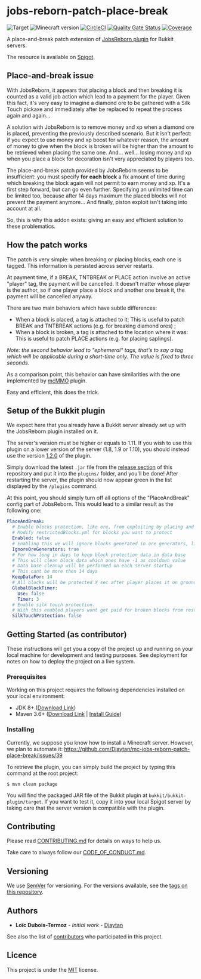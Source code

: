 # jobs-reborn-patch-place-break

![Target](https://img.shields.io/badge/plugin-Minecraft-blueviolet)
![Minecraft version](https://img.shields.io/badge/version-1.11%20--%201.19-blue)
[![CircleCI](https://dl.circleci.com/status-badge/img/gh/Djaytan/mc-jobs-reborn-patch-place-break/tree/main.svg?style=svg)](https://dl.circleci.com/status-badge/redirect/gh/Djaytan/mc-jobs-reborn-patch-place-break/tree/main)
[![Quality Gate Status](https://sonarcloud.io/api/project_badges/measure?project=Djaytan_mc-jobs-reborn-patch-place-break&metric=alert_status)](https://sonarcloud.io/summary/new_code?id=Djaytan_mc-jobs-reborn-patch-place-break)
[![Coverage](https://sonarcloud.io/api/project_badges/measure?project=Djaytan_mc-jobs-reborn-patch-place-break&metric=coverage)](https://sonarcloud.io/summary/new_code?id=Djaytan_mc-jobs-reborn-patch-place-break)

A place-and-break patch extension of [JobsReborn plugin](https://www.spigotmc.org/resources/jobs-reborn.4216/)
for Bukkit servers.

The resource is available on [Spigot](https://www.spigotmc.org/resources/jobsreborn-patchplacebreak.102779/).

## Place-and-break issue

With JobsReborn, it appears that placing a block and then breaking it is counted as a valid job
action which lead to a payment for the player. Given this fact, it's very easy to imagine a
diamond ore to be gathered with a Silk Touch pickaxe and immediately after be replaced to
repeat the process again and again...

A solution with JobsReborn is to remove money and xp when a diamond ore is placed, preventing
the previously described scenario. But it isn't perfect: if you expect to use money and xp boost
for whatever reason, the amount of money to give when the block is broken will be higher than
the amount to be retrieved when placing the same one. And... well... losing money and xp when you
place a block for decoration isn't very appreciated by players too.

The place-and-break patch provided by JobsReborn seems to be insufficient: you must specify **for each
block** a fix amount of time during which breaking the block again will not permit to earn money
and xp. It's a first step forward, but can go even further. Specifying an unlimited time can be limited too,
because after 14 days maximum the placed blocks will not prevent the payment
anymore... And finally, piston exploit isn't taking into account at all.

So, this is why this addon exists: giving an easy and efficient solution to these problematics.

## How the patch works

The patch is very simple: when breaking or placing blocks, each one is tagged. This information
is persisted across server restarts.

At payment time, if a BREAK, TNTBREAK or PLACE action involve an active "player" tag, the payment
will be cancelled. It doesn't matter whose player is the author, so if one player place a block
and another one break it, the payment will be cancelled anyway.

There are two main behaviors which have subtle differences:

* When a block is placed, a tag is attached to it: This is useful to patch BREAK and TNTBREAK
  actions (e.g. for breaking diamond ores) ;
* When a block is broken, a tag is attached to the location where it was: This is useful to
  patch PLACE actions (e.g. for placing saplings).

*Note: the second behavior lead to "ephemeral" tags, that's to say a tag which will be
applicable during a short-time only. The value is fixed to three seconds.*

As a comparison point, this behavior can have similarities with the one implemented by
[mcMMO](https://www.spigotmc.org/resources/official-mcmmo-original-author-returns.64348/) plugin.

Easy and efficient, this does the trick.

## Setup of the Bukkit plugin

We expect here that you already have a Bukkit server already set up with the JobsReborn plugin
installed on it.

The server's version must be higher or equals to 1.11. If you wish to use this plugin on a lower version of the server
(1.8, 1.9 or 1.10), you should instead use the version
[1.2.0](https://github.com/Djaytan/mc-jobs-reborn-patch-place-break/releases/tag/v1.2.0) of the plugin.

Simply download the latest `.jar` file from the
[release section](https://github.com/Djaytan/mc-jobs-reborn-patch-place-break/releases/) of this
repository and put it into the `plugins/` folder, and you'll be done! After restarting the server,
the plugin should now appear green in the list displayed by the `/plugins` command.

At this point, you should simply turn off all options of the "PlaceAndBreak" config part of JobsReborn.
This would lead to a similar result as the following one:

```yaml
PlaceAndBreak:
  # Enable blocks protection, like ore, from exploiting by placing and destroying same block again and again.
  # Modify restrictedBlocks.yml for blocks you want to protect
  Enabled: false
  # Enabling this we will ignore blocks generated in ore generators, liko stone, coublestone and obsidian. You can still use timer on player placed obsidian block
  IgnoreOreGenerators: true
  # For how long in days to keep block protection data in data base
  # This will clean block data which ones have -1 as cooldown value
  # Data base cleanup will be performed on each server startup
  # This cant be more then 14 days
  KeepDataFor: 14
  # All blocks will be protected X sec after player places it on ground.
  GlobalBlockTimer:
    Use: false
    Timer: 3
  # Enable silk touch protection.
  # With this enabled players wont get paid for broken blocks from restrictedblocks list with silk touch tool.
  SilkTouchProtection: false
```

## Getting Started (as contributor)

These instructions will get you a copy of the project up and running on your local machine for
development and testing purposes. See deployment for notes on how to deploy the project on
a live system.

### Prerequisites

Working on this project requires the following dependencies installed on your local environment:
* JDK 8+ ([Download Link](https://adoptium.net/en-GB/temurin/releases/?version=8))
* Maven 3.6+ ([Download Link](https://maven.apache.org/download.cgi) | [Install Guide](https://maven.apache.org/install.html))

### Installing

Currently, we suppose you know how to install a Minecraft server. However, we plan to automate it:
https://github.com/Djaytan/mc-jobs-reborn-patch-place-break/issues/39

To retrieve the plugin, you can simply build the project by typing this command at the root project:

    $ mvn clean package

You will find the packaged JAR file of the Bukkit plugin at `bukkit/bukkit-plugin/target`.
If you want to test it, copy it into your local Spigot server by taking care that the server
version is compatible with the plugin.

## Contributing

Please read [CONTRIBUTING.md](CONTRIBUTING.md) for details on ways to help us.

Take care to always follow our [CODE_OF_CONDUCT.md](CODE_OF_CONDUCT.md).

## Versioning

We use [SemVer](http://semver.org/) for versioning. For the versions available, see the
[tags on this repository](https://github.com/Djaytan/mc-jobs-reborn-patch-place-break/tags).

## Authors

* **Loïc Dubois-Termoz** - *Initial work* - [Djaytan](https://github.com/Djaytan)

See also the list of
[contributors](https://github.com/Djaytan/mc-jobs-reborn-patch-place-break/graphs/contributors)
who participated in this project.

## Licence

This project is under the [MIT](https://opensource.org/licenses/MIT) license.

